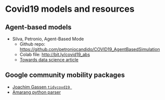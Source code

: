 # Covid19 models and resources

## Agent-based models
- Silva, Petronio, Agent-Based Mode  
  + Github repo: https://github.com/petroniocandido/COVID19_AgentBasedSimulation  
  + Colab file: http://bit.ly/covid19_abs  
  + [Towards data science article](https://towardsdatascience.com/agent-based-simulation-of-covid-19-health-and-economical-effects-6aa4ae0ff397)
  
## Google community mobility packages
- [Joachim Gassen ```tidycovd19 ```](https://joachim-gassen.github.io/2020/03/meet-tidycovid19-yet-another-covid-19-related-r-package/)
- [Amarang python parser](https://gist.github.com/Amarang/3341c9a24da4556def7c3a03a12949b8)




